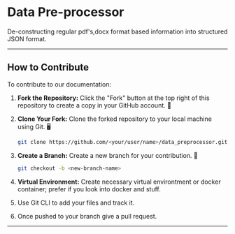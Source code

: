 # Data Pre-processor
De-constructing regular pdf's,docx format based information into structured JSON format.

---

## How to Contribute

To contribute to our documentation:

1. **Fork the Repository:** Click the "Fork" button at the top right of this repository to create a copy in your GitHub account. 🍴

2. **Clone Your Fork:** Clone the forked repository to your local machine using Git. 🖥️

   ```bash
   git clone https://github.com/<your/user/name>/data_preprocessor.git
   ```

3. **Create a Branch:** Create a new branch for your contribution. 🌿

   ```bash
   git checkout -b <new-branch-name>
   ```
4. **Virtual Environment:** Create necessary virtual environtment or docker container; prefer if you look into docker and stuff.
5. Use Git CLI to add your files and track it.
6. Once pushed to your branch give a pull request.

---
